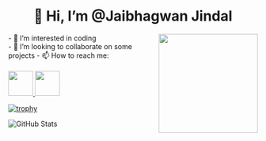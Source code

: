 <h1 align="center">👋 Hi, I’m @Jaibhagwan Jindal </h1>
 <img align="right" src="https://drive.google.com/file/d/1vVLdWZJ8il1yiCtTivUNrrw3FnUTzZnf/view?usp=sharing" height="200px">
- 👀 I’m interested in coding <br>
- 💞️ I’m looking to collaborate on some projects
- 📫 How to reach me:
<br>
<br>
<a href="https://www.linkedin.com/in/jaibhagwan-jindal/">
<img Src="https://pbs.twimg.com/profile_images/1661161645857710081/6WtDIesg_400x400.png" height="50px" target="blank"> 
</a> 
<a href="https://www.instagram.com/jai.n_jindal">
<img src="https://img.freepik.com/premium-vector/modern-badge-logo-instagram-icon_578229-124.jpg?size=338&ext=jpg&ga=GA1.1.1412446893.1704844800&semt=ais" height="50px" target="blank">
</a>
 
[![trophy](https://github-profile-trophy.vercel.app/?username=JaiN1014&theme=onedark)](https://github.com/ryo-ma/github-profile-trophy)
<div>
<img src="https://github-readme-stats.vercel.app/api?username=JaiN1014&show_icons=true&theme=radical" alt="GitHub Stats">
</div>
<!---
JaiN1014/JaiN1014 is a ✨ special ✨ repository because its `README.md` (this file) appears on your GitHub profile.
You can click the Preview link to take a look at your changes.
--->
